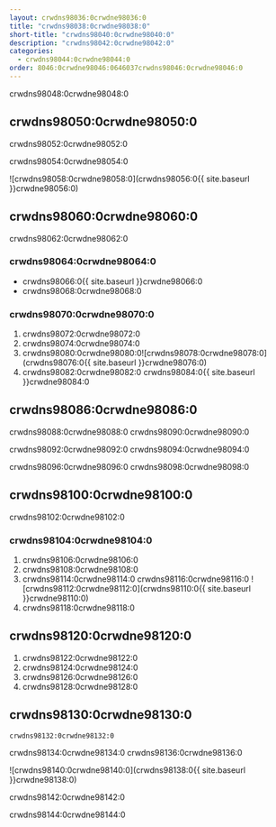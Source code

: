 ```yaml
---
layout: crwdns98036:0crwdne98036:0
title: "crwdns98038:0crwdne98038:0"
short-title: "crwdns98040:0crwdne98040:0"
description: "crwdns98042:0crwdne98042:0"
categories:
  - crwdns98044:0crwdne98044:0
order: 8046:0crwdne98046:0646037crwdns98046:0crwdne98046:0
---
```

crwdns98048:0crwdne98048:0

## crwdns98050:0crwdne98050:0

crwdns98052:0crwdne98052:0

crwdns98054:0crwdne98054:0

![crwdns98058:0crwdne98058:0](crwdns98056:0{{ site.baseurl }}crwdne98056:0)

## crwdns98060:0crwdne98060:0

crwdns98062:0crwdne98062:0

### crwdns98064:0crwdne98064:0

- crwdns98066:0{{ site.baseurl }}crwdne98066:0
- crwdns98068:0crwdne98068:0

### crwdns98070:0crwdne98070:0

1. crwdns98072:0crwdne98072:0
2. crwdns98074:0crwdne98074:0 
3. crwdns98080:0crwdne98080:0![crwdns98078:0crwdne98078:0](crwdns98076:0{{ site.baseurl }}crwdne98076:0)
4. crwdns98082:0crwdne98082:0 crwdns98084:0{{ site.baseurl }}crwdne98084:0 

## crwdns98086:0crwdne98086:0

crwdns98088:0crwdne98088:0 crwdns98090:0crwdne98090:0

crwdns98092:0crwdne98092:0 crwdns98094:0crwdne98094:0

crwdns98096:0crwdne98096:0 crwdns98098:0crwdne98098:0

## crwdns98100:0crwdne98100:0

crwdns98102:0crwdne98102:0

### crwdns98104:0crwdne98104:0

1. crwdns98106:0crwdne98106:0
2. crwdns98108:0crwdne98108:0 
3. crwdns98114:0crwdne98114:0 crwdns98116:0crwdne98116:0 ![crwdns98112:0crwdne98112:0](crwdns98110:0{{ site.baseurl }}crwdne98110:0)
4. crwdns98118:0crwdne98118:0

## crwdns98120:0crwdne98120:0

1. crwdns98122:0crwdne98122:0
2. crwdns98124:0crwdne98124:0
3. crwdns98126:0crwdne98126:0
4. crwdns98128:0crwdne98128:0

## crwdns98130:0crwdne98130:0

`crwdns98132:0crwdne98132:0`

crwdns98134:0crwdne98134:0 crwdns98136:0crwdne98136:0

![crwdns98140:0crwdne98140:0](crwdns98138:0{{ site.baseurl }}crwdne98138:0)

crwdns98142:0crwdne98142:0

crwdns98144:0crwdne98144:0